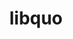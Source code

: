 ---
title: "libquo"
layout: cache
categories: [package, v0.22.0]
meta: {"versions": ["1.4"], "compilers": ["cce@=15.0.1", "gcc@=10.3.0", "gcc@=11.4.0", "gcc@=9.4.0", "oneapi@=2024.0.0"], "oss": ["rhel8", "sle_hpc15", "ubuntu20.04", "ubuntu22.04"], "platforms": ["linux"], "targets": ["neoverse_v1", "neoverse_v2", "ppc64le", "x86_64_v3", "x86_64_v4", "zen4"], "stacks": ["e4s", "e4s-cray-rhel", "e4s-cray-sles", "e4s-neoverse-v2", "e4s-neoverse_v1", "e4s-oneapi", "e4s-power", "root"], "num_specs": 7, "num_specs_by_stack": {"e4s-cray-rhel": 1, "root": 7, "e4s-cray-sles": 1, "e4s-power": 1, "e4s-neoverse_v1": 1, "e4s-neoverse-v2": 1, "e4s": 1, "e4s-oneapi": 1}}
spec_details: [{"hash": "jfjjt6azm357yr45yzu63h4sc725vkis", "compiler": "cce@=15.0.1", "versions": ["1.4"], "os": "rhel8", "platform": "linux", "target": "zen4", "variants": ["build_system=autotools"], "stacks": ["e4s-cray-rhel", "root"], "size": "-", "tarball": "https://binaries.spack.io/releases/v0.22.0/build_cache/linux-rhel8-zen4/cce-15.0.1/libquo-1.4/linux-rhel8-zen4-cce-15.0.1-libquo-1.4-jfjjt6azm357yr45yzu63h4sc725vkis.spack"}, {"hash": "utwoin5lqbnxfqkcwzzsfdwpzm5i3qu5", "compiler": "gcc@=10.3.0", "versions": ["1.4"], "os": "sle_hpc15", "platform": "linux", "target": "x86_64_v4", "variants": ["build_system=autotools"], "stacks": ["root", "e4s-cray-sles"], "size": "-", "tarball": "https://binaries.spack.io/releases/v0.22.0/build_cache/linux-sle_hpc15-x86_64_v4/gcc-10.3.0/libquo-1.4/linux-sle_hpc15-x86_64_v4-gcc-10.3.0-libquo-1.4-utwoin5lqbnxfqkcwzzsfdwpzm5i3qu5.spack"}, {"hash": "khtvqvcu73htlyd7lwtjm23utj3bf4n4", "compiler": "gcc@=9.4.0", "versions": ["1.4"], "os": "ubuntu20.04", "platform": "linux", "target": "ppc64le", "variants": ["build_system=autotools"], "stacks": ["root", "e4s-power"], "size": "-", "tarball": "https://binaries.spack.io/releases/v0.22.0/build_cache/linux-ubuntu20.04-ppc64le/gcc-9.4.0/libquo-1.4/linux-ubuntu20.04-ppc64le-gcc-9.4.0-libquo-1.4-khtvqvcu73htlyd7lwtjm23utj3bf4n4.spack"}, {"hash": "ps4xmgzxg7b4j23y7w3muzk2wed7uuok", "compiler": "gcc@=11.4.0", "versions": ["1.4"], "os": "ubuntu22.04", "platform": "linux", "target": "neoverse_v1", "variants": ["build_system=autotools"], "stacks": ["root", "e4s-neoverse_v1"], "size": "-", "tarball": "https://binaries.spack.io/releases/v0.22.0/build_cache/linux-ubuntu22.04-neoverse_v1/gcc-11.4.0/libquo-1.4/linux-ubuntu22.04-neoverse_v1-gcc-11.4.0-libquo-1.4-ps4xmgzxg7b4j23y7w3muzk2wed7uuok.spack"}, {"hash": "voiafjur2w7bhlxb5wvo47jinbdsmb3t", "compiler": "gcc@=11.4.0", "versions": ["1.4"], "os": "ubuntu22.04", "platform": "linux", "target": "neoverse_v2", "variants": ["build_system=autotools"], "stacks": ["e4s-neoverse-v2", "root"], "size": "-", "tarball": "https://binaries.spack.io/releases/v0.22.0/build_cache/linux-ubuntu22.04-neoverse_v2/gcc-11.4.0/libquo-1.4/linux-ubuntu22.04-neoverse_v2-gcc-11.4.0-libquo-1.4-voiafjur2w7bhlxb5wvo47jinbdsmb3t.spack"}, {"hash": "2jekog5grn63h5ogvxq7bncp2xnndv2c", "compiler": "gcc@=11.4.0", "versions": ["1.4"], "os": "ubuntu22.04", "platform": "linux", "target": "x86_64_v3", "variants": ["build_system=autotools"], "stacks": ["root", "e4s"], "size": "-", "tarball": "https://binaries.spack.io/releases/v0.22.0/build_cache/linux-ubuntu22.04-x86_64_v3/gcc-11.4.0/libquo-1.4/linux-ubuntu22.04-x86_64_v3-gcc-11.4.0-libquo-1.4-2jekog5grn63h5ogvxq7bncp2xnndv2c.spack"}, {"hash": "xdrt7doydxlo52rfizabj7scd6ujueas", "compiler": "oneapi@=2024.0.0", "versions": ["1.4"], "os": "ubuntu22.04", "platform": "linux", "target": "x86_64_v3", "variants": ["build_system=autotools"], "stacks": ["root", "e4s-oneapi"], "size": "-", "tarball": "https://binaries.spack.io/releases/v0.22.0/build_cache/linux-ubuntu22.04-x86_64_v3/oneapi-2024.0.0/libquo-1.4/linux-ubuntu22.04-x86_64_v3-oneapi-2024.0.0-libquo-1.4-xdrt7doydxlo52rfizabj7scd6ujueas.spack"}]
---